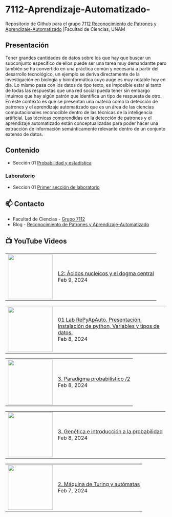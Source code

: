 # 7112-Aprendizaje-Automatizado-
Repositorio de Github para el grupo   [7112 Reconocimiento de Patrones y Aprendizaje-Automatizado](https://www.fciencias.unam.mx/docencia/horarios/presentacion/347481) |Facultad de Ciencias, UNAM

## Presentación
Tener grandes cantidades de datos sobre los que hay que buscar un subconjunto específico de ellos puede ser una tarea muy demandantte pero también se ha convertido en una práctica común y necesaria a partir del desarrollo tecnológico, un ejemplo se deriva directamente de la investigación en biología y bioinformática cuyo auge es muy notable hoy en día. Lo mismo pasa con los datos de tipo texto, es imposible estar al tanto de todas las respuestas que una red social pueda tener sin embargo intuimos que hay algún patrón que identifica un tipo de respuesta de otro. En este contexto es que se presentan una materia como la detección de patrones y el aprendizaje automatizado que es un área de las ciencias computacionales reconocible dentro de las técnicas de la inteligencia artificial. Las técnicas comprendidas en la detección de patrones y el aprendizaje automatizado están conceptualizadas para poder hacer una extracción de información semánticamente relevante dentro de un conjunto extenso de datos.

## Contenido
- Sección 01  [Probabilidad y estadística](https://github.com/7122-Aprendizaje-Automatizado/7112-Aprendizaje-Automatizado-/tree/main/Secci%C3%B3n%2001%20Probabilidad%20y%20Estadistica)

### Laboratorio
- Seccion 01  [Primer sección de laboratorio](https://github.com/7122-Aprendizaje-Automatizado/7112-Aprendizaje-Automatizado-/tree/main/Secci%C3%B3n01-Laboratorio)


## 📫 Contacto
- Facultad de Ciencias - [Grupo 7112](https://www.fciencias.unam.mx/docencia/horarios/presentacion/347481)
- Blog - [Reconocimiento de Patrones y Aprendizaje-Automatizado](https://sites.google.com/view/patronesciencias/inicio)

##  📺 	YouTube Videos
<!-- BLOG-POST-LIST:START --><table><tr><td><a href="https://www.youtube.com/watch?v=e_RxjREVrqc"><img width="140px" src="https://i.ytimg.com/vi/e_RxjREVrqc/mqdefault.jpg"></a></td>
<td><a href="https://www.youtube.com/watch?v=e_RxjREVrqc">L2: Ácidos nucleícos y el dogma central</a><br/>Feb 9, 2024</td></tr></table>
<table><tr><td><a href="https://www.youtube.com/watch?v=0-KcRLndHAA"><img width="140px" src="https://i.ytimg.com/vi/0-KcRLndHAA/mqdefault.jpg"></a></td>
<td><a href="https://www.youtube.com/watch?v=0-KcRLndHAA">01 Lab RePyApAuto. Presentación, Instalación de python, Variables y tipos de datos.</a><br/>Feb 8, 2024</td></tr></table>
<table><tr><td><a href="https://www.youtube.com/watch?v=mtSAf0CI0ug"><img width="140px" src="https://i.ytimg.com/vi/mtSAf0CI0ug/mqdefault.jpg"></a></td>
<td><a href="https://www.youtube.com/watch?v=mtSAf0CI0ug">3. Paradigma probabilístico /2</a><br/>Feb 8, 2024</td></tr></table>
<table><tr><td><a href="https://www.youtube.com/watch?v=viTuyBtvQ_E"><img width="140px" src="https://i.ytimg.com/vi/viTuyBtvQ_E/mqdefault.jpg"></a></td>
<td><a href="https://www.youtube.com/watch?v=viTuyBtvQ_E">3. Genética e introducción a la probabilidad</a><br/>Feb 8, 2024</td></tr></table>
<table><tr><td><a href="https://www.youtube.com/watch?v=DMVTy8TJ2G4"><img width="140px" src="https://i.ytimg.com/vi/DMVTy8TJ2G4/mqdefault.jpg"></a></td>
<td><a href="https://www.youtube.com/watch?v=DMVTy8TJ2G4">2. Máquina de Turing y autómatas</a><br/>Feb 7, 2024</td></tr></table>
<!-- BLOG-POST-LIST:END -->

